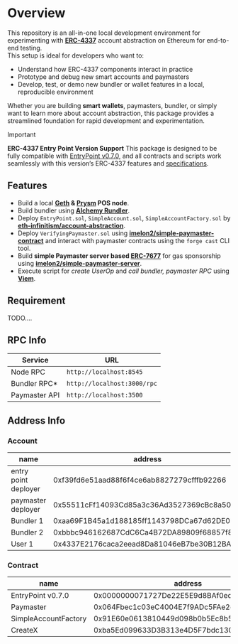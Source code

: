 

# Overview
This repository is an all-in-one local development environment for experimenting with **[ERC-4337](https://eips.ethereum.org/EIPS/eip-4337)** account abstraction on Ethereum for end-to-end testing. </br>
This setup is ideal for developers who want to:

- Understand how ERC-4337 components interact in practice
- Prototype and debug new smart accounts and paymasters
- Develop, test, or demo new bundler or wallet features in a local, reproducible environment

Whether you are building **smart wallets**, paymasters, bundler, or simply want to learn more about account abstraction, this package provides a streamlined foundation for rapid development and experimentation.

> [!IMPORTANT] 
> **ERC-4337 Entry Point Version Support**
> This package is designed to be fully compatible with [EntryPoint v0.7.0](https://github.com/eth-infinitism/account-abstraction/tree/v0.7.0), and all contracts and scripts work seamlessly with this version’s ERC-4337 features and [specifications](https://github.com/eth-infinitism/account-abstraction/releases).


## Features
- Build a local **[Geth](https://github.com/ethereum/go-ethereum) & [Prysm](https://github.com/OffchainLabs/prysm) POS node**.
- Build bundler using **[Alchemy Rundler](https://github.com/alchemyplatform/rundler)**.
- Deploy `EntryPoint.sol`, `SimpleAccount.sol`, `SimpleAccountFactory.sol` by **[eth-infinitism/account-abstraction](https://github.com/eth-infinitism/account-abstraction/tree/v0.7.0)**.
- Deploy `VerifyingPaymaster.sol` using **[imelon2/simple-paymaster-contract](https://github.com/imelon2/simple-paymaster-contract)** and interact with paymaster contracts using the `forge cast` CLI tool.
- Build **simple Paymaster server based [ERC-7677](https://eips.ethereum.org/EIPS/eip-7677)** for gas sponsorship using **[imelon2/simple-paymaster-server](https://github.com/imelon2/simple-paymaster-server)**.
- Execute script for *create UserOp* and *call bundler, paymaster RPC* using **[Viem](https://viem.sh/account-abstraction)**.

## Requirement
TODO....

## RPC Info
| Service       | URL                         |
| ------------- | --------------------------- |
| Node RPC      | `http://localhost:8545`     |
| Bundler RPC*  | `http://localhost:3000/rpc` |
| Paymaster API | `http://localhost:3500`     |


## Address Info
### Account
| name                 	| address                                    	| private key                                                        	|
|----------------------	|--------------------------------------------	|--------------------------------------------------------------------	|
| entry point deployer 	| 0xf39fd6e51aad88f6f4ce6ab8827279cfffb92266 	| 0xac0974bec39a17e36ba4a6b4d238ff944bacb478cbed5efcae784d7bf4f2ff80 	|
| paymaster deployer 	| 0x55511cFf14093Cd85a3c36Ad3527369cBc8a5063 	| 0xfefcc139ed357999ed60c6a013947328d52e7d9751e93fd0274a2bfae5cbcb12 	|
| Bundler 1            	| 0xaa69F1B45a1d188185ff1143798DCa67d62DE013 	| 0xc9d3cc38292cb0185be663e028428796616c4d90569f3ba7f50358f6324fbd4c 	|
| Bundler 2            	| 0xbbbc946162687CdC6Ca4B72DA89809f68857f880 	| 0x7575962aed3d3f712a0dd3d9255dee8a4f6e0a812415a8e8dd06d67ea2d233ca 	|
| User 1              	| 0x4337E2176caca2eead8Da81046eB7be30B12BA3a 	| 0x2a80cfc562233ec8b78f923f592f6fbaae78c3f3484896227bca901f09af5ad7 	|

### Contract
| name                 	| address                                    	|
|----------------------	|--------------------------------------------	|
| EntryPoint v0.7.0    	| 0x0000000071727De22E5E9d8BAf0edAc6f37da032 	|
| Paymaster            	| 0x064Fbec1c03eC4004E7f9ADc5FAe2e2fB1857064 	|
| SimpleAccountFactory 	| 0x91E60e0613810449d098b0b5Ec8b51A0FE8c8985 	|
| CreateX              	| 0xba5Ed099633D3B313e4D5F7bdc1305d3c28ba5Ed 	|